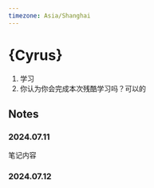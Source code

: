 ```yaml
---
timezone: Asia/Shanghai
---
```



# {Cyrus}

1. 学习
2. 你认为你会完成本次残酷学习吗？可以的

## Notes

<!-- Content_START -->

### 2024.07.11

笔记内容

### 2024.07.12

<!-- Content_END -->
